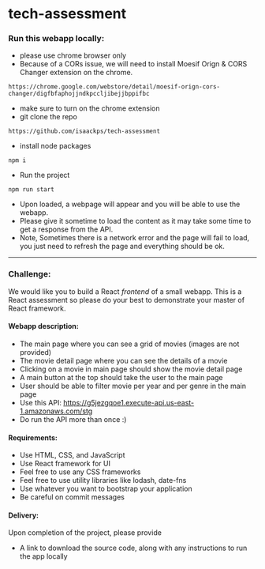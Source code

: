 # tech-assessment

### Run this webapp locally:
* please use chrome browser only
* Because of a CORs issue, we will need to install Moesif Orign & CORS Changer extension on the chrome.
```
https://chrome.google.com/webstore/detail/moesif-orign-cors-changer/digfbfaphojjndkpccljibejjbppifbc
```
* make sure to turn on the chrome extension
* git clone the repo
```
https://github.com/isaackps/tech-assessment
```
* install node packages
```
npm i
```
* Run the project
```
npm run start
```
* Upon loaded, a webpage will appear and you will be able to use the webapp. 
* Please give it sometime to load the content as it may take some time to get a response from the API.
* Note, Sometimes there is a network error and the page will fail to load, you just need to refresh the page and everything should be ok.

---

### Challenge:
We would like you to build a React *frontend* of a small webapp. This is a React assessment so please do your best to demonstrate your master of React framework.

#### Webapp description:
* The main page where you can see a grid of movies (images are not provided)
* The movie detail page where you can see the details of a movie
* Clicking on a movie in main page should show the movie detail page
* A main button at the top should take the user to the main page
* User should be able to filter movie per year and per genre in the main page
* Use this API: https://g5jezgqoe1.execute-api.us-east-1.amazonaws.com/stg
* Do run the API more than once :)

#### Requirements:
* Use HTML, CSS, and JavaScript
* Use React framework for UI
* Feel free to use any CSS frameworks
* Feel free to use utility libraries like lodash, date-fns
* Use whatever you want to bootstrap your application
* Be careful on commit messages

#### Delivery:
Upon completion of the project, please provide
* A link to download the source code, along with any instructions to run the app locally
